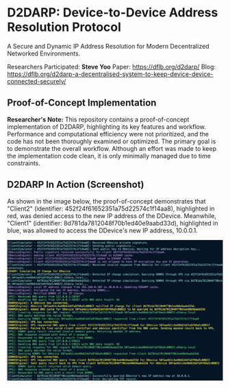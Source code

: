 # D2DARP: Device-to-Device Address Resolution Protocol
A Secure and Dynamic IP Address Resolution for Modern Decentralized Networked Environments.

Researchers Participated: **Steve Yoo**
Paper: https://dflb.org/d2darp/
Blog: https://dflb.org/d2darp-a-decentralised-system-to-keep-device-device-connected-securely/

## Proof-of-Concept Implementation
**Researcher's Note:** This repository contains a proof-of-concept implementation of D2DARP, highlighting its key features and workflow. Performance and computational efficiency were not prioritized, and the code has not been thoroughly examined or optimized. The primary goal is to demonstrate the overall workflow. Although an effort was made to keep the implementation code clean, it is only minimally managed due to time constraints.

## D2DARP In Action (Screenshot)
As shown in the image below, the proof-of-concept demonstrates that "Client2" (identifier: 452f24f61652351a75d22574c1f14aa8), highlighted in red, was denied access to the new IP address of the DDevice. Meanwhile, "Client1" (identifier: 8d781da7812048f70b1ed40e9aabd33d), highlighted in blue, was allowed to access the DDevice's new IP address, 10.0.0.1.

![](https://github.com/Data-Foundation-Lab/D2DARP/blob/main/D2DARP_Simulation.png)